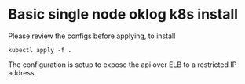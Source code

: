 Basic single node oklog k8s install
===================================

Please review the configs before applying, to install

    kubectl apply -f .

The configuration is setup to expose the api over ELB to a restricted
IP address.
